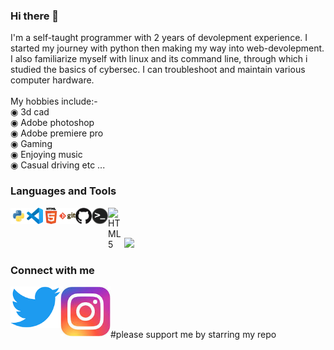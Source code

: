 ### Hi there 👋
I'm a self-taught programmer with 2 years of devolepment experience. I started my journey with python then making my way into web-devolepment.
I also familiarize myself with linux and its command line, through which i studied the basics of cybersec.
I can troubleshoot and maintain various computer hardware.
<br/><br/>My hobbies include:-
<br/>◉ 3d cad
<br/>◉ Adobe photoshop
<br/>◉ Adobe premiere pro
<br/>◉ Gaming
<br/>◉ Enjoying music
<br/>◉ Casual driving etc ...

### Languages and Tools

<img align="left" alt="Python" width="26px" src="https://raw.githubusercontent.com/github/explore/80688e429a7d4ef2fca1e82350fe8e3517d3494d/topics/python/python.png" />
<img align="left" alt="Visual Studio Code" width="26px" src="https://raw.githubusercontent.com/github/explore/80688e429a7d4ef2fca1e82350fe8e3517d3494d/topics/visual-studio-code/visual-studio-code.png" />
<img align="left" alt="HTML5" width="26px" src="https://raw.githubusercontent.com/github/explore/80688e429a7d4ef2fca1e82350fe8e3517d3494d/topics/html/html.png" />
<img align="left" alt="Git" width="26px" src="https://raw.githubusercontent.com/github/explore/80688e429a7d4ef2fca1e82350fe8e3517d3494d/topics/git/git.png" />
<img align="left" alt="GitHub" width="26px" src="https://raw.githubusercontent.com/github/explore/78df643247d429f6cc873026c0622819ad797942/topics/github/github.png" />
<img align="left" alt="Terminal" width="26px" src="https://raw.githubusercontent.com/github/explore/80688e429a7d4ef2fca1e82350fe8e3517d3494d/topics/terminal/terminal.png" />
<img align="left" alt="HTML5" width="26px" src="https://cdn4.iconfinder.com/data/icons/electronic-devices-35/32/34-cpu-hardware-512.png" />
<br/>
<br/>
<p align="left">
<img src="https://github-readme-stats.vercel.app/api?username=bolddragon21&&show_icons=true&title_color=ffffff&icon_color=ffffff&text_color=daf7dc&bg_color=ba51ce">
</p>

### Connect with me
[<img align="left" alt="Twitter" width="80" src="https://github.com/bolddragon21/bolddragon21/blob/main/twitter.png" />](https://twitter.com/krishmohan3)
[<img align="left" alt="_Instagram_" width="80" src="https://github.com/bolddragon21/bolddragon21/blob/main/instagram.jpg" />](https://www.instagram.com/_.dkrishm/)
<br/>
<br/>
<br/>
<br/>
#please support me by starring my repo
